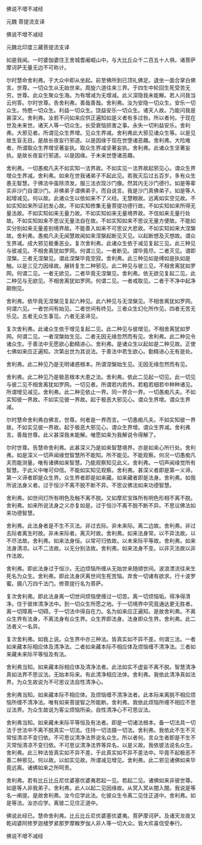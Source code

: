   佛说不增不减经  

元魏 菩提流支译  

佛说不增不减经  

元魏北印度三藏菩提流支译  

如是我闻。一时婆伽婆住王舍城耆阇崛山中。与大比丘众千二百五十人俱。诸菩萨摩诃萨无量无边不可称计。  

尔时慧命舍利弗。于大众中即从坐起。前至佛所到已顶礼佛足。退坐一面合掌白佛言。世尊。一切众生从无始世来。周旋六道往来三界。于四生中轮回生死受苦无穷。世尊。此众生聚众生海。为有增减为无增减。此义深隐我未能解。若人问我当云何答。尔时世尊。告舍利弗。善哉善哉。舍利弗。汝为安隐一切众生。安乐一切众生。怜愍一切众生。利益一切众生。饶益安乐一切众生。诸天人故。乃能问我是甚深义。舍利弗。汝若不问如来应供正遍知如是义者有多过咎。所以者何。于现在世及未来世。诸天人等一切众生。长受衰恼损害之事。永失一切利益安乐。舍利弗。大邪见者。所谓见众生界增。见众生界减。舍利弗此大邪见诸众生等。以是见故生盲无目。是故长夜妄行邪道。以是因缘于现在世堕诸恶趣。舍利弗。大险难者。所谓取众生界增坚著妄执。取众生界减坚著妄执。舍利弗。此诸众生坚著妄执。是故长夜妄行邪道。以是因缘。于未来世堕诸恶趣。  

舍利弗。一切愚痴凡夫不如实知一法界故。不如实见一法界故起邪见心。谓众生界增众生界减。舍利弗。如来在世我诸弟子不起此见。若我灭后过五百岁。多有众生愚无智慧。于佛法中虽除须发。服三法衣现沙门像。然其内无沙门德行。如是等辈实非沙门自谓沙门。非佛弟子谓佛弟子。而自说言。我是沙门真佛弟子。如是等人起增减见。何以故。此诸众生以依如来不了义经。无慧眼故。远离如实空见故。不如实知如来所证初发心故。不如实知修集无量菩提功德行故。不如实知如来所得无量法故。不如实知如来无量力故。不如实知如来无量境界故。不信如来无量行处故。不如实知如来不思议无量法自在故。不如实知如来不思议无量方便故。不能如实分别如来无量差别境界故。不能善入如来不可思议大悲故。不如实知如来大涅槃故。舍利弗。愚痴凡夫无闻慧故闻如来涅槃起断见灭见。以起断想及灭想故。谓众生界减。成大邪见极重恶业。复次舍利弗。此诸众生依于减见复起三见。此三种见与彼减见。不相舍离犹如罗网。何谓三见。一者断见。谓毕竟尽。二者灭见。谓即涅槃。三者无涅槃见。谓此涅槃毕竟空寂。舍利弗。此三种见如是缚如是执如是触。以是三见力因缘故。展转复生二种邪见。此二种见与彼三见。不相舍离犹如罗网。何谓二见。一者无欲见。二者毕竟无涅槃见。舍利弗。依无欲见复起二见。此二种见与无欲见。不相舍离犹如罗网。何谓二见。一者戒取见。二者于不净中起净颠倒见。  

舍利弗。依毕竟无涅槃见复起六种见。此六种见与无涅槃见。不相舍离犹如罗网。何谓六见。一者世间有始见。二者世间有终见。三者众生幻化所作见。四者无苦无乐见。五者无众生事见。六者无圣谛见。  

复次舍利弗。此诸众生依于增见复起二见。此二种见与彼增见。不相舍离犹如罗网。何谓二见。一者涅槃始生见。二者无因无缘忽然而有见。舍利弗。此二种见令诸众生。于善法中无愿欲心勤精进心。舍利弗。是诸众生以起如是二种见故。正使七佛如来应正遍知。次第出世为其说法。于善法中若生欲心。勤精进心无有是处。  

舍利弗。此二种见乃是无明诸惑根本。所谓涅槃始生见。无因无缘忽然而有见。  

舍利弗。此二种见乃是极恶根本大患之法。舍利弗。依此二见起一切见。此一切见与彼二见不相舍离犹如罗网。一切见者。所谓若内若外。若粗若细若中种种诸见。所谓增见减见。舍利弗。此二种见依止一界。同一界合一界。一切愚痴凡夫。不如实知彼一界故。不如实见彼一界故。起于极恶大邪见心。谓众生界增。谓众生界减。  

尔时慧命舍利弗白佛言。世尊。何者是一界而言。一切愚痴凡夫。不如实知彼一界故。不如实见彼一界故。起于极恶大邪见心。谓众生界增。谓众生界减。舍利弗言。善哉世尊。此义甚深我未能解。唯愿如来为我解说令得解了。  

尔时世尊。告慧命舍利弗。此甚深义乃是如来智慧境界。亦是如来心所行处。舍利弗。如是深义一切声闻缘觉智慧所不能知。所不能见。不能观察。何况一切愚痴凡夫而能测量。唯有诸佛如来智慧。乃能观察知见此义。舍利弗。一切声闻缘觉所有智慧。于此义中唯可仰信。不能如实知见观察。舍利弗。甚深义者即是第一义谛。第一义谛者即是众生界。众生界者即是如来藏。如来藏者即是法身。舍利弗。如我所说法身义者。过于恒沙不离不脱不断不异。不思议佛法如来功德智慧。  

舍利弗。如世间灯所有明色及触不离不脱。又如摩尼宝珠所有明色形相不离不脱。舍利弗。如来所说法身之义亦复如是。过于恒沙不离不脱不断不异。不思议佛法如来功德智慧。  

舍利弗。此法身者是不生不灭法。非过去际。非未来际。离二边故。舍利弗。非过去际者离生时故。非未来际者。离灭时故。舍利弗。如来法身常。以不异法故。以不尽法故。舍利弗。如来法身恒。以常可归依故。以未来际平等故。舍利弗。如来法身清凉。以不二法故。以无分别法故。舍利弗。如来法身不变。以非灭法故以非作法故。  

舍利弗。即此法身过于恒沙。无边烦恼所缠从无始世来随顺世间。波浪漂流往来生死名为众生。舍利弗。即此法身厌离世间生死苦恼。弃舍一切诸有欲求。行十波罗蜜。摄八万四千法门。修菩提行名为菩萨。  

复次舍利弗。即此法身离一切世间烦恼使缠过一切苦。离一切烦恼垢。得净得清净。住于彼岸清净法中。到一切众生所愿之地。于一切境界中究竟通达更无胜者。离一切障离一切碍。于一切法中得自在力。名为如来应正遍知。是故舍利弗。不离众生界有法身。不离法身有众生界。众生界即法身。法身即众生界。舍利弗。此二法者义一名异。  

复次舍利弗。如我上说。众生界中亦三种法。皆真实如不异不差。何谓三法。一者如来藏本际相应体及清净法。二者如来藏本际不相应体及烦恼缠不清净法。三者如来藏未来际平等恒及有法。  

舍利弗当知。如来藏本际相应体及清净法者。此法如实不虚妄不离不脱。智慧清净真如法界不思议法。无始本际来。有此清净相应法体。舍利弗。我依此清净真如法界。为众生故说为不可思议法自性清净心。  

舍利弗当知。如来藏本际不相应体。及烦恼缠不清净法者。此本际来离脱不相应烦恼所缠不清净法。唯有如来菩提智之所能断。舍利弗。我依此烦恼所缠不相应不思议法界。为众生故说为客尘烦恼所染。自性清净心不可思议法。  

舍利弗当知。如来藏未来际平等恒及有法者。即是一切诸法根本。备一切法具一切法于世法中不离不脱真实一切法。住持一切法摄一切法。舍利弗。我依此不生不灭常恒清凉不变归依。不可思议清净法界说名众生。所以者何。言众生者即是不生不灭常恒清凉不变归依。不可思议清净法界等异名。以是义故。我依彼法说名众生。舍利弗。此三种法皆真实如不异不差。于此真实如不异不差法中。毕竟不起极恶不善二种邪见。何以故。以如实见故。所谓减见增见。舍利弗。此二邪见诸佛如来毕竟远离。诸佛如来之所呵责。  

舍利弗。若有比丘比丘尼优婆塞优婆夷若起一见。若起二见。诸佛如来非彼世尊。如是等人非我弟子。舍利弗。此人以起二见因缘故。从冥入冥从闇入闇。我说是等名一阐提。是故舍利弗。汝今应学此法。化彼众生令离二见住正道中。舍利弗。如是等法。汝亦应学。离彼二见住正道中。  

佛说此经已。慧命舍利弗。比丘比丘尼优婆塞优婆夷。菩萨摩诃萨。及诸天龙夜叉乾闼婆阿修罗迦楼罗紧那罗摩睺罗伽人非人等一切大众。皆大欢喜信受奉行。  

佛说不增不减经  
